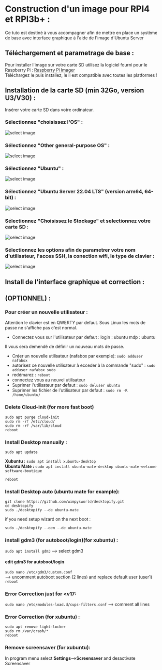 # Construction d'un image pour RPI4 et RPI3b+ :   

Ce tuto est destiné à vous accompagner afin de mettre en place un système de base avec interface graphique à l'aide de l'image d'Ubuntu Server 

## Téléchargement et parametrage de base :

Pour installer l'image sur votre carte SD utilisez la logiciel fourni pour le Raspberry Pi :
[Raspberry Pi Imager](https://www.raspberrypi.org/software/)   
Téléchargez le puis installez, le il est compatible avec toutes les platformes !

## Installation de la carte SD (min 32Go, version U3/V30) :

Insérer votre carte SD dans votre ordinateur.   

### Sélectionnez "choisissez l'OS" :   
![select image](https://github.com/Patrick-81/NAFABox/raw/master/doc/rpi_install_1.JPG)

### Sélectionnez "Other general-purpose OS" :   
![select image](https://github.com/Patrick-81/NAFABox/raw/master/doc/rpi_install_2.JPG)

### Sélectionnez "Ubuntu" :   
![select image](https://github.com/Patrick-81/NAFABox/raw/master/doc/rpi_install_3.JPG)

### Sélectionnez "Ubuntu Server 22.04 LTS" (version arm64, 64-bit) :   
![select image](https://github.com/Patrick-81/NAFABox/raw/master/doc/rpi_install_4.JPG)

### Sélectionnez "Choisissez le Stockage" et selectionnez votre carte SD :   
![select image](https://github.com/Patrick-81/NAFABox/raw/master/doc/rpi_install_5.JPG)

### Sélectionnez les options afin de parametrer votre nom d'utilisateur, l'acces SSH, la conection wifi, le type de clavier :   
![select image](https://github.com/Patrick-81/NAFABox/raw/master/doc/rpi_install_6.JPG)


## Install de l'interface graphique et correction :

## (OPTIONNEL) :
### Pour créer un nouvelle utilisateur :
Attention le clavier est en QWERTY par defaut. Sous Linux les mots de passe ne s'affiche pas c'est normal.  
- Connectez vous sur l'utilisateur par defaut :
login : ubuntu
mdp : ubuntu

Il vous sera demendé de définir un nouveau mots de passe.

- Créer un nouvelle utilisateur (nafabox par exemple):
`sudo adduser nafabox`   
- autorisez ce nouvelle utilisateur à ecceder à la commande "sudo" :
`sudo adduser nafabox sudo`   
- redémarez :
`reboot`
- connectez vous au nouvel utilisateur
- Suprimer l'utilisateur par defaut :
`sudo deluser ubuntu`   
- Suprimer les fichier de l'utilisateur par defaut :
`sudo rm -R /home/ubuntu/`

### Delete Cloud-init  (for more fast boot)

`sudo apt purge cloud-init`   
`sudo rm -rf /etc/cloud/`   
`sudo rm -rf /var/lib/cloud`   
`reboot`

### Install Desktop manually :

`sudo apt update`  
 
__Xubuntu :__ `sudo apt install xubuntu-desktop`  
__Ubuntu Mate :__ `sudo apt install ubuntu-mate-desktop ubuntu-mate-welcome software-boutique` 
  
`reboot`

### Install Desktop auto (ubuntu mate for example):

`git clone https://github.com/wimpysworld/desktopify.git`   
`cd desktopify`   
`sudo ./desktopify --de ubuntu-mate`   

if you need setup wizard on the next boot : 

`sudo ./desktopify --oem --de ubuntu-mate`

### install gdm3 (for autoboot/login)(for xubuntu) :

`sudo apt install gdm3` --> select gdm3

#### edit gdm3 for autoboot/login
`sudo nano /etc/gdm3/custom.conf`   
--> uncomment autoboot section (2 lines) and replace default user (user1)  
`reboot`


### Error Correction just for <v17:    
`sudo nano /etc/modules-load.d/cups-filters.conf` --> comment all lines   

### Error Correction (for xubuntu) :    
`sudo apt remove light-locker`   
`sudo rm /var/crash/*`   
`reboot`

### Remove screensaver (for xubuntu):

In program menu select **Settings**-->**Screensaver** and desactivate Screensaver
